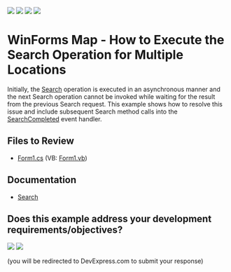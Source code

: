 <!-- default badges list -->
![](https://img.shields.io/endpoint?url=https://codecentral.devexpress.com/api/v1/VersionRange/128576743/16.2.3%2B)
[![](https://img.shields.io/badge/Open_in_DevExpress_Support_Center-FF7200?style=flat-square&logo=DevExpress&logoColor=white)](https://supportcenter.devexpress.com/ticket/details/T546604)
[![](https://img.shields.io/badge/📖_How_to_use_DevExpress_Examples-e9f6fc?style=flat-square)](https://docs.devexpress.com/GeneralInformation/403183)
[![](https://img.shields.io/badge/💬_Leave_Feedback-feecdd?style=flat-square)](#does-this-example-address-your-development-requirementsobjectives)
<!-- default badges end -->

# WinForms Map - How to Execute the Search Operation for Multiple Locations

Initially, the [Search](https://documentation.devexpress.com/windowsforms/16711/Controls-and-Libraries/Map-Control/GIS-Data/Search) operation is executed in an asynchronous manner and the next Search operation cannot be invoked while waiting for the result from the previous Search request. This example shows how to resolve this issue and include subsequent Search method calls into the [SearchCompleted](https://documentation.devexpress.com/WindowsForms/DevExpress.XtraMap.BingSearchDataProvider.SearchCompleted.event) event handler.

## Files to Review

* [Form1.cs](./CS/GetSearchLocationAdditionalInfo/Form1.cs) (VB: [Form1.vb](./VB/GetSearchLocationAdditionalInfo/Form1.vb))

## Documentation

* [Search](https://docs.devexpress.com/WindowsForms/16711/controls-and-libraries/map-control/gis-data/search)


<!-- feedback -->
## Does this example address your development requirements/objectives?

[<img src="https://www.devexpress.com/support/examples/i/yes-button.svg"/>](https://www.devexpress.com/support/examples/survey.xml?utm_source=github&utm_campaign=winforms-map-execute-the-search-operation-for-multiple-locations&~~~was_helpful=yes) [<img src="https://www.devexpress.com/support/examples/i/no-button.svg"/>](https://www.devexpress.com/support/examples/survey.xml?utm_source=github&utm_campaign=winforms-map-execute-the-search-operation-for-multiple-locations&~~~was_helpful=no)

(you will be redirected to DevExpress.com to submit your response)
<!-- feedback end -->
